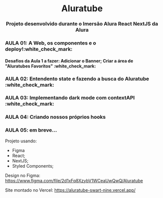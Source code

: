 <h1 align="center">Aluratube</h1>
<h3 align="center">Projeto desenvolvido durante o Imersão Alura React NextJS da Alura</h3>
<h3>AULA 01: A Web, os componentes e o deploy!:white_check_mark:</h3>
<h4>Desafios da Aula 1 a fazer: Adicionar o Banner; Criar a área de "Aluratubes Favoritos" :white_check_mark:</h4>
<h3>AULA 02: Entendento state e fazendo a busca do Aluratube :white_check_mark:</h3>
<h3>AULA 03: Implementando dark mode com contextAPI :white_check_mark:</h3>
<h3>AULA 04: Criando nossos próprios hooks</h3>
<h3>AULA 05: em breve...</h3>


Projeto usando:
- Figma 
- React;
- NextJS;
- Styled Components;

Design no Figma: https://www.figma.com/file/2d1xFq8XzybV1WCeaUwQwQ/Aluratube

Site montado no Vercel: https://aluratube-swart-nine.vercel.app/

